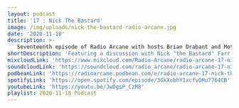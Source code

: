```yaml
---
layout: podcast
title: '17 : Nick The Bastard'
image: /img/uploads/nick-the-bastard-radio-arcane.jpg
date: '2020-11-18'
description: >-
   Seventeenth episode of Radio Arcane with hosts Brian Drabant and Motuvius Rex : Featuring a discussion with Nick "the Bastard" Farr of Christian Death fame during the 1989-90 era of "The Heretics Alive" and "All The Love All The Hate" recordings. Nick has just released a CD from a live recorded tape of his final show with the band from 1990 and we talk with him about it, some of his performance history and what he has been up to. Recorded from home studios and produced from Art Sanctuary in Louisville, KY.
shortDescription: 'Featuring a discussion with Nick "the Bastard" Farr of Christian Death fame during the 1989-90 era.'
mixcloudLink: 'https://www.mixcloud.com/Radio-Arcane/radio-arcane-17-nick-the-bastard'
soundcloudLink: 'https://soundcloud.com/radio_arcane/radio-arcane-17-nick-the-bastard'
podbeanLink: 'https://radioarcane.podbean.com/e/radio-arcane-17-nick-the-bastard'
spotifyLink: 'https://open.spotify.com/episode/3GkXobhY1xcfvOHu7764CB'
youtubeLink: 'https://youtu.be/JwDgsP_CzM8'
playlist: 2020-11-18 Podcast
---
```

